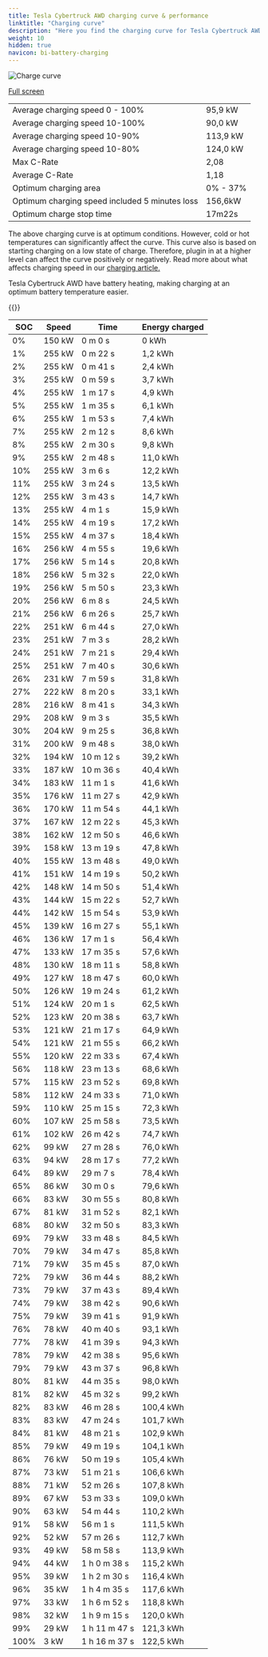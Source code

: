 ```yaml
---
title: Tesla Cybertruck AWD charging curve & performance
linktitle: "Charging curve"
description: "Here you find the charging curve for Tesla Cybertruck AWD. "
weight: 10
hidden: true
navicon: bi-battery-charging
---
```

<!-- markdownlint-disable MD033 -->
<img src="../chargingcurve.svg" alt="Charge curve" class="img-fluid">

[Full screen](../chargingcurve.svg)


<table class="table table-striped">
<tbody>
<tr>
<td>Average charging speed 0 - 100% </td><td>95,9 kW</td>
</tr>
<tr>
<td>Average charging speed 10-100%</td><td>90,0 kW</td>
</tr>
<tr>
<td>Average charging speed 10-90%</td><td>113,9 kW</td>
</tr>
<tr>
<td>Average charging speed 10-80%</td><td>124,0 kW</td>
</tr>
<tr>
<td>Max C-Rate</td><td>2,08</td>
</tr>
<tr>
<td>Average C-Rate</td><td>1,18</td>
</tr>
<tr>
<td>Optimum charging area</td><td>0% - 37%</td>
</tr>
<tr>
<td>Optimum charging speed included 5 minutes loss</td><td>156,6kW</td>
</tr>
<tr>
<td>Optimum charge stop time</td><td>17m22s</td>
</tr>
</tbody>
</table>


The above charging curve is at optimum conditions. However, cold or hot temperatures can significantly affect the curve. This curve also is based on starting charging on a low state of charge. Therefore, plugin in at a higher level can affect the curve positively or negatively. Read more about what affects charging speed in our [charging article.](../../../../../technology/battery/charging/) 


Tesla Cybertruck AWD have battery heating, making charging at an optimum battery temperature easier. 


{{<evkxdisplayaddarticle />}}
<table class="table table-striped">
<thead>
<tr><th>SOC</th><th>Speed</th><th>Time</th><th>Energy charged</th></tr>
</thead>
<tbody>
<tr>
<td>0%</td><td>150 kW</td><td> 0 m 0 s </td><td>0 kWh </td>
</tr>
<tr>
<td>1%</td><td>255 kW</td><td> 0 m 22 s </td><td>1,2 kWh </td>
</tr>
<tr>
<td>2%</td><td>255 kW</td><td> 0 m 41 s </td><td>2,4 kWh </td>
</tr>
<tr>
<td>3%</td><td>255 kW</td><td> 0 m 59 s </td><td>3,7 kWh </td>
</tr>
<tr>
<td>4%</td><td>255 kW</td><td> 1 m 17 s </td><td>4,9 kWh </td>
</tr>
<tr>
<td>5%</td><td>255 kW</td><td> 1 m 35 s </td><td>6,1 kWh </td>
</tr>
<tr>
<td>6%</td><td>255 kW</td><td> 1 m 53 s </td><td>7,4 kWh </td>
</tr>
<tr>
<td>7%</td><td>255 kW</td><td> 2 m 12 s </td><td>8,6 kWh </td>
</tr>
<tr>
<td>8%</td><td>255 kW</td><td> 2 m 30 s </td><td>9,8 kWh </td>
</tr>
<tr>
<td>9%</td><td>255 kW</td><td> 2 m 48 s </td><td>11,0 kWh </td>
</tr>
<tr>
<td>10%</td><td>255 kW</td><td> 3 m 6 s </td><td>12,2 kWh </td>
</tr>
<tr>
<td>11%</td><td>255 kW</td><td> 3 m 24 s </td><td>13,5 kWh </td>
</tr>
<tr>
<td>12%</td><td>255 kW</td><td> 3 m 43 s </td><td>14,7 kWh </td>
</tr>
<tr>
<td>13%</td><td>255 kW</td><td> 4 m 1 s </td><td>15,9 kWh </td>
</tr>
<tr>
<td>14%</td><td>255 kW</td><td> 4 m 19 s </td><td>17,2 kWh </td>
</tr>
<tr>
<td>15%</td><td>255 kW</td><td> 4 m 37 s </td><td>18,4 kWh </td>
</tr>
<tr>
<td>16%</td><td>256 kW</td><td> 4 m 55 s </td><td>19,6 kWh </td>
</tr>
<tr>
<td>17%</td><td>256 kW</td><td> 5 m 14 s </td><td>20,8 kWh </td>
</tr>
<tr>
<td>18%</td><td>256 kW</td><td> 5 m 32 s </td><td>22,0 kWh </td>
</tr>
<tr>
<td>19%</td><td>256 kW</td><td> 5 m 50 s </td><td>23,3 kWh </td>
</tr>
<tr>
<td>20%</td><td>256 kW</td><td> 6 m 8 s </td><td>24,5 kWh </td>
</tr>
<tr>
<td>21%</td><td>256 kW</td><td> 6 m 26 s </td><td>25,7 kWh </td>
</tr>
<tr>
<td>22%</td><td>251 kW</td><td> 6 m 44 s </td><td>27,0 kWh </td>
</tr>
<tr>
<td>23%</td><td>251 kW</td><td> 7 m 3 s </td><td>28,2 kWh </td>
</tr>
<tr>
<td>24%</td><td>251 kW</td><td> 7 m 21 s </td><td>29,4 kWh </td>
</tr>
<tr>
<td>25%</td><td>251 kW</td><td> 7 m 40 s </td><td>30,6 kWh </td>
</tr>
<tr>
<td>26%</td><td>231 kW</td><td> 7 m 59 s </td><td>31,8 kWh </td>
</tr>
<tr>
<td>27%</td><td>222 kW</td><td> 8 m 20 s </td><td>33,1 kWh </td>
</tr>
<tr>
<td>28%</td><td>216 kW</td><td> 8 m 41 s </td><td>34,3 kWh </td>
</tr>
<tr>
<td>29%</td><td>208 kW</td><td> 9 m 3 s </td><td>35,5 kWh </td>
</tr>
<tr>
<td>30%</td><td>204 kW</td><td> 9 m 25 s </td><td>36,8 kWh </td>
</tr>
<tr>
<td>31%</td><td>200 kW</td><td> 9 m 48 s </td><td>38,0 kWh </td>
</tr>
<tr>
<td>32%</td><td>194 kW</td><td> 10 m 12 s </td><td>39,2 kWh </td>
</tr>
<tr>
<td>33%</td><td>187 kW</td><td> 10 m 36 s </td><td>40,4 kWh </td>
</tr>
<tr>
<td>34%</td><td>183 kW</td><td> 11 m 1 s </td><td>41,6 kWh </td>
</tr>
<tr>
<td>35%</td><td>176 kW</td><td> 11 m 27 s </td><td>42,9 kWh </td>
</tr>
<tr>
<td>36%</td><td>170 kW</td><td> 11 m 54 s </td><td>44,1 kWh </td>
</tr>
<tr>
<td>37%</td><td>167 kW</td><td> 12 m 22 s </td><td>45,3 kWh </td>
</tr>
<tr>
<td>38%</td><td>162 kW</td><td> 12 m 50 s </td><td>46,6 kWh </td>
</tr>
<tr>
<td>39%</td><td>158 kW</td><td> 13 m 19 s </td><td>47,8 kWh </td>
</tr>
<tr>
<td>40%</td><td>155 kW</td><td> 13 m 48 s </td><td>49,0 kWh </td>
</tr>
<tr>
<td>41%</td><td>151 kW</td><td> 14 m 19 s </td><td>50,2 kWh </td>
</tr>
<tr>
<td>42%</td><td>148 kW</td><td> 14 m 50 s </td><td>51,4 kWh </td>
</tr>
<tr>
<td>43%</td><td>144 kW</td><td> 15 m 22 s </td><td>52,7 kWh </td>
</tr>
<tr>
<td>44%</td><td>142 kW</td><td> 15 m 54 s </td><td>53,9 kWh </td>
</tr>
<tr>
<td>45%</td><td>139 kW</td><td> 16 m 27 s </td><td>55,1 kWh </td>
</tr>
<tr>
<td>46%</td><td>136 kW</td><td> 17 m 1 s </td><td>56,4 kWh </td>
</tr>
<tr>
<td>47%</td><td>133 kW</td><td> 17 m 35 s </td><td>57,6 kWh </td>
</tr>
<tr>
<td>48%</td><td>130 kW</td><td> 18 m 11 s </td><td>58,8 kWh </td>
</tr>
<tr>
<td>49%</td><td>127 kW</td><td> 18 m 47 s </td><td>60,0 kWh </td>
</tr>
<tr>
<td>50%</td><td>126 kW</td><td> 19 m 24 s </td><td>61,2 kWh </td>
</tr>
<tr>
<td>51%</td><td>124 kW</td><td> 20 m 1 s </td><td>62,5 kWh </td>
</tr>
<tr>
<td>52%</td><td>123 kW</td><td> 20 m 38 s </td><td>63,7 kWh </td>
</tr>
<tr>
<td>53%</td><td>121 kW</td><td> 21 m 17 s </td><td>64,9 kWh </td>
</tr>
<tr>
<td>54%</td><td>121 kW</td><td> 21 m 55 s </td><td>66,2 kWh </td>
</tr>
<tr>
<td>55%</td><td>120 kW</td><td> 22 m 33 s </td><td>67,4 kWh </td>
</tr>
<tr>
<td>56%</td><td>118 kW</td><td> 23 m 13 s </td><td>68,6 kWh </td>
</tr>
<tr>
<td>57%</td><td>115 kW</td><td> 23 m 52 s </td><td>69,8 kWh </td>
</tr>
<tr>
<td>58%</td><td>112 kW</td><td> 24 m 33 s </td><td>71,0 kWh </td>
</tr>
<tr>
<td>59%</td><td>110 kW</td><td> 25 m 15 s </td><td>72,3 kWh </td>
</tr>
<tr>
<td>60%</td><td>107 kW</td><td> 25 m 58 s </td><td>73,5 kWh </td>
</tr>
<tr>
<td>61%</td><td>102 kW</td><td> 26 m 42 s </td><td>74,7 kWh </td>
</tr>
<tr>
<td>62%</td><td>99 kW</td><td> 27 m 28 s </td><td>76,0 kWh </td>
</tr>
<tr>
<td>63%</td><td>94 kW</td><td> 28 m 17 s </td><td>77,2 kWh </td>
</tr>
<tr>
<td>64%</td><td>89 kW</td><td> 29 m 7 s </td><td>78,4 kWh </td>
</tr>
<tr>
<td>65%</td><td>86 kW</td><td> 30 m 0 s </td><td>79,6 kWh </td>
</tr>
<tr>
<td>66%</td><td>83 kW</td><td> 30 m 55 s </td><td>80,8 kWh </td>
</tr>
<tr>
<td>67%</td><td>81 kW</td><td> 31 m 52 s </td><td>82,1 kWh </td>
</tr>
<tr>
<td>68%</td><td>80 kW</td><td> 32 m 50 s </td><td>83,3 kWh </td>
</tr>
<tr>
<td>69%</td><td>79 kW</td><td> 33 m 48 s </td><td>84,5 kWh </td>
</tr>
<tr>
<td>70%</td><td>79 kW</td><td> 34 m 47 s </td><td>85,8 kWh </td>
</tr>
<tr>
<td>71%</td><td>79 kW</td><td> 35 m 45 s </td><td>87,0 kWh </td>
</tr>
<tr>
<td>72%</td><td>79 kW</td><td> 36 m 44 s </td><td>88,2 kWh </td>
</tr>
<tr>
<td>73%</td><td>79 kW</td><td> 37 m 43 s </td><td>89,4 kWh </td>
</tr>
<tr>
<td>74%</td><td>79 kW</td><td> 38 m 42 s </td><td>90,6 kWh </td>
</tr>
<tr>
<td>75%</td><td>79 kW</td><td> 39 m 41 s </td><td>91,9 kWh </td>
</tr>
<tr>
<td>76%</td><td>78 kW</td><td> 40 m 40 s </td><td>93,1 kWh </td>
</tr>
<tr>
<td>77%</td><td>78 kW</td><td> 41 m 39 s </td><td>94,3 kWh </td>
</tr>
<tr>
<td>78%</td><td>79 kW</td><td> 42 m 38 s </td><td>95,6 kWh </td>
</tr>
<tr>
<td>79%</td><td>79 kW</td><td> 43 m 37 s </td><td>96,8 kWh </td>
</tr>
<tr>
<td>80%</td><td>81 kW</td><td> 44 m 35 s </td><td>98,0 kWh </td>
</tr>
<tr>
<td>81%</td><td>82 kW</td><td> 45 m 32 s </td><td>99,2 kWh </td>
</tr>
<tr>
<td>82%</td><td>83 kW</td><td> 46 m 28 s </td><td>100,4 kWh </td>
</tr>
<tr>
<td>83%</td><td>83 kW</td><td> 47 m 24 s </td><td>101,7 kWh </td>
</tr>
<tr>
<td>84%</td><td>81 kW</td><td> 48 m 21 s </td><td>102,9 kWh </td>
</tr>
<tr>
<td>85%</td><td>79 kW</td><td> 49 m 19 s </td><td>104,1 kWh </td>
</tr>
<tr>
<td>86%</td><td>76 kW</td><td> 50 m 19 s </td><td>105,4 kWh </td>
</tr>
<tr>
<td>87%</td><td>73 kW</td><td> 51 m 21 s </td><td>106,6 kWh </td>
</tr>
<tr>
<td>88%</td><td>71 kW</td><td> 52 m 26 s </td><td>107,8 kWh </td>
</tr>
<tr>
<td>89%</td><td>67 kW</td><td> 53 m 33 s </td><td>109,0 kWh </td>
</tr>
<tr>
<td>90%</td><td>63 kW</td><td> 54 m 44 s </td><td>110,2 kWh </td>
</tr>
<tr>
<td>91%</td><td>58 kW</td><td> 56 m 1 s </td><td>111,5 kWh </td>
</tr>
<tr>
<td>92%</td><td>52 kW</td><td> 57 m 26 s </td><td>112,7 kWh </td>
</tr>
<tr>
<td>93%</td><td>49 kW</td><td> 58 m 58 s </td><td>113,9 kWh </td>
</tr>
<tr>
<td>94%</td><td>44 kW</td><td>1 h 0 m 38 s </td><td>115,2 kWh </td>
</tr>
<tr>
<td>95%</td><td>39 kW</td><td>1 h 2 m 30 s </td><td>116,4 kWh </td>
</tr>
<tr>
<td>96%</td><td>35 kW</td><td>1 h 4 m 35 s </td><td>117,6 kWh </td>
</tr>
<tr>
<td>97%</td><td>33 kW</td><td>1 h 6 m 52 s </td><td>118,8 kWh </td>
</tr>
<tr>
<td>98%</td><td>32 kW</td><td>1 h 9 m 15 s </td><td>120,0 kWh </td>
</tr>
<tr>
<td>99%</td><td>29 kW</td><td>1 h 11 m 47 s </td><td>121,3 kWh </td>
</tr>
<tr>
<td>100%</td><td>3 kW</td><td>1 h 16 m 37 s </td><td>122,5 kWh </td>
</tr>
</tbody>
</table>

